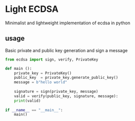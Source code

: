 # Light ECDSA

Minimalist and lightweight implementation of ecdsa in python

## usage

Basic private and public key generation and sign a message

```python
from ecdsa import sign, verify, PrivateKey

def main ():
    private_key = PrivateKey()
    public_key  = private_key.generate_public_key() 
    message = b"hello world"
    
    signature = sign(private_key, message)
    valid = verify(public_key, signature, message):
    print(valid)
    
if __name__ == "__main__":
    main()
```
